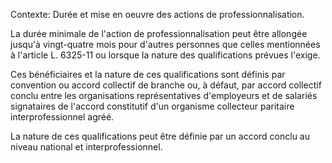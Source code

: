 Contexte: Durée et mise en oeuvre des actions de professionnalisation.

La durée minimale de l'action de professionnalisation peut être allongée jusqu'à vingt-quatre mois pour d'autres personnes que celles mentionnées à l'article L. 6325-11 ou lorsque la nature des qualifications prévues l'exige.

Ces bénéficiaires et la nature de ces qualifications sont définis par convention ou accord collectif de branche ou, à défaut, par accord collectif conclu entre les organisations représentatives d'employeurs et de salariés signataires de l'accord constitutif d'un organisme collecteur paritaire interprofessionnel agréé.

La nature de ces qualifications peut être définie par un accord conclu au niveau national et interprofessionnel.